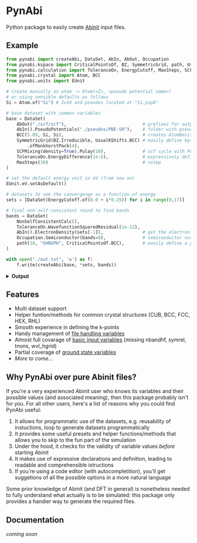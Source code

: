 # PynAbi

Python package to easily create [Abinit](https://www.abinit.org/) input files.

## Example

```python
from pynabi import createAbi, DataSet, AbIn, AbOut, Occupation
from pynabi.kspace import CriticalPointsOf, BZ, SymmetricGrid, path, UsualKShifts
from pynabi.calculation import ToleranceOn, EnergyCutoff, MaxSteps, SCFMixing, NonSelfConsistentCalc
from pynabi.crystal import Atom, BCC
from pynabi.units import EUnit

# create manually an atom -> Atom(<Z>, <pseudo potential name>)
# or using sensible defaults as follows
Si = Atom.of("Si") # Z=14 and pseudos located at "Si.psp8"

# base dataset with common variables
base = DataSet(
    AbOut("./scf/scf"),                             # prefixes for output files
    AbIn().PseudoPotentials("./pseudos/PBE-SR"),    # folder with pseudo potentials
    BCC(5.09, Si, Si),                              # creates AtomBasis and Lattice of a BCC crystal
    SymmetricGrid(BZ.Irreducible, UsualKShifts.BCC) # easily define kptopt, ngkpt, nshiftk, kpt
        .ofMonkhorstPack(4),
    SCFMixing(density=True).Pulay(10),              # scf cycle with Pulay mixing of the density based on the last 10 iteration
    ToleranceOn.EnergyDifference(1e-6),             # expressively define the tolerance
    MaxSteps(30)                                    # nstep
)

# set the default energy unit in eV (from now on)
EUnit.eV.setAsDefault()

# datasets to see the convergenge as a function of energy
sets = [DataSet(EnergyCutoff.of(8.0 + i*0.25)) for i in range(0,17)]

# final non-self-consistent round to find bands 
bands = DataSet(
    NonSelfConsistentCalc(),
    ToleranceOn.WavefunctionSquaredResidual(1e-12),
    AbIn().ElectronDensity(sets[-1]),               # get the electron density from the last dataset
    Occupation.Semiconductor(bands=8),              # semiconductor occupation (occopt=1) with 8 bands
    path(10, "GHNGPH", CriticalPointsOf.BCC),       # easily define a path in the k-space   
)

with open("./out.txt", 'w') as f:
    f.write(createAbi(base, *sets, bands))
```

<details>
<summary><b>Output</b></summary>

```txt
ndtset 18

# Atoms definition
ntypat 1
znucl 14
pseudos "Si.psp8"

# Common DataSet
natoms 2
typeat 1 1
xred 0 0 0   0.5 0.5 0.5
outdata_prefix "./scf/scf"
pp_dirpath "./pseudos/PBE-SR"
acell 5.09 5.09 5.09
angdeg 90 90 90
kptopt 1
nshiftk 2
shiftk 0.25 0.25 0.25   -0.25 -0.25 -0.25
ngkpt 4 4 4
iscf 17
npulayit 10
toldfe 1e-06
nstep 30

# DataSet 1
ecut1 8.0 eV

# DataSet 2
ecut2 8.25 eV

# DataSet 3
ecut3 8.5 eV

# DataSet 4
ecut4 8.75 eV

# DataSet 5
ecut5 9.0 eV

# DataSet 6
ecut6 9.25 eV

# DataSet 7
ecut7 9.5 eV

# DataSet 8
ecut8 9.75 eV

# DataSet 9
ecut9 10.0 eV

# DataSet 10
ecut10 10.25 eV

# DataSet 11
ecut11 10.5 eV

# DataSet 12
ecut12 10.75 eV

# DataSet 13
ecut13 11.0 eV

# DataSet 14
ecut14 11.25 eV

# DataSet 15
ecut15 11.5 eV

# DataSet 16
ecut16 11.75 eV

# DataSet 17
ecut17 12.0 eV

# DataSet 18
iscf18 -2
tolwfr18 1e-12
getden18 17
occopt18 1
nbands18 8
kptopt18 -5
kptbounds18 0 0 0   -0.5 0.5 0.5   0.0 0.5 0.0   0 0 0   0.25 0.25 0.25   -0.5 0.5 0.5
ndivsm18 10
```

</details>

## Features

 - Multi dataset support
 - Helper funtion/methods for common crystal structures (CUB, BCC, FCC, HEX, RHL)
 - Smooth experience in defining the k-points
 - Handy management of [file handling variables](https://docs.abinit.org/variables/files/)
 - Almost full covarage of [basic input variables](https://docs.abinit.org/variables/basic/) (missing nbandhf, symrel, tnons, wvl_hgrid)
 - Partial coverage of [ground state variables](https://docs.abinit.org/variables/gstate/)
 - _More to come..._

## Why PynAbi over pure Abinit files?

If you're a very experienced Abinit user who knows its variables and their possible values (and associated meaning), then this package probably isn't for you.
For all other users, here's a list of reasons why you could find PynAbi useful:

 1. It allows for programmatic use of the datasets, e.g. reusability of instuctions, loop to generate datasets programmatically
 2. It provides some useful presets and helper functions/methods that allows you to skip to the fun part of the simulation
 3. Under the hood, it checks for the validity of variable values *before* starting Abinit
 4. It makes use of expressive declarations and definition, leading to readable and comprehensible istructions
 5. If you're using a code editor (with autocompletition), you'll get suggetions of all the possible options in a more natural language 

Some prior knowledge of Abinit (and DFT in general) is nonetheless needed to fully understand what actually is to be simulated: this package only provides a handier way to generate the required files.

## Documentation

_coming soon_